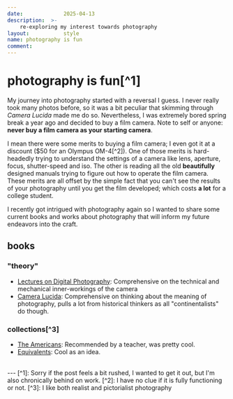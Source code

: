 ```yaml
---
date:             2025-04-13
description:  >-
    re-exploring my interest towards photography
layout:           style
name: photography is fun
comment:
---
```


# photography is fun[^1]

My journey into photography started with a reversal I guess. I never really took many photos before, so it was a bit peculiar that skimming through *Camera Lucida* made me do so. Nevertheless, I was extremely bored spring break a year ago and decided to buy a film camera. Note to self or anyone: **never buy a film camera as your starting camera**.

I mean there were some merits to buying a film camera; I even got it at a discount ($50 for an Olympus OM-4[^2]). One of those merits is hard-headedly trying to understand the settings of a camera like lens, aperture, focus, shutter-speed and iso. The other is reading all the old **beautifully** designed manuals trying to figure out how to operate the film camera. These merits are all offset by the simple fact that you can't see the results of your photography until you get the film developed; which costs **a lot** for a college student.

I recently got intrigued with photography again so I wanted to share some current books and works about photography that will inform my future endeavors into the craft.

## books

### "theory"

* [Lectures on Digital Photography](https://sites.google.com/site/marclevoylectures/home?authuser=0): Comprehensive on the technical and mechanical inner-workings of the camera
* [Camera Lucida](https://www.amazon.com/Camera-Lucida-Reflections-Roland-Barthes/dp/0374532338): Comprehensive on thinking about the meaning of photography, pulls a lot from historical thinkers as all "continentalists" do though.

### collections[^3]

* [The Americans](https://www.amazon.com/Americans-Robert-Frank/dp/386521584X): Recommended by a teacher, was pretty cool.
* [Equivalents](https://en.wikipedia.org/wiki/Equivalents): Cool as an idea.

<br/>
---
[^1]: Sorry if the post feels a bit rushed, I wanted to get it out, but I'm also chronically behind on work.
[^2]: I have no clue if it is fully functioning or not.
[^3]: I like both realist and pictorialist photography
